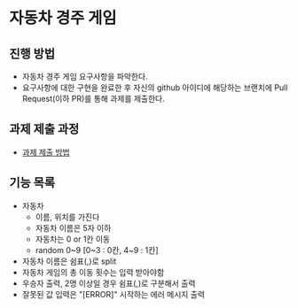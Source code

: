 # 자동차 경주 게임
## 진행 방법
* 자동차 경주 게임 요구사항을 파악한다.
* 요구사항에 대한 구현을 완료한 후 자신의 github 아이디에 해당하는 브랜치에 Pull Request(이하 PR)를 통해 과제를 제출한다.

## 과제 제출 과정
* [과제 제출 방법](https://github.com/next-step/nextstep-docs/tree/master/precourse)

## 기능 목록
* 자동차
  * 이름, 위치를 가진다
  * 자동차 이름은 5자 이하
  * 자동차는 0 or 1칸 이동
  * random 0~9 [0~3 : 0칸, 4~9 : 1칸]
* 자동차 이름은 쉼표(,)로 split
* 자동차 게임의 총 이동 횟수는 입력 받아야함
* 우승자 출력, 2명 이상일 경우 쉼표(,)로 구분해서 출력
* 잘못된 값 입력은 "[ERROR]" 시작하는 에러 메시지 출력

